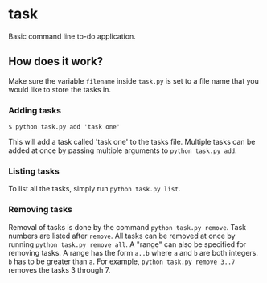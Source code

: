 # task
Basic command line to-do application.

## How does it work?

Make sure the variable `filename` inside `task.py` is set to a file name that you would like to store the tasks in.

### Adding tasks

`$ python task.py add 'task one'`

This will add a task called 'task one' to the tasks file. Multiple tasks can be added at once by passing multiple arguments to `python task.py add`.

### Listing tasks

To list all the tasks, simply run `python task.py list`.

### Removing tasks

Removal of tasks is done by the command `python task.py remove`. Task numbers are listed after `remove`.
All tasks can be removed at once by running `python task.py remove all`.
A "range" can also be specified for removing tasks. A range has the form `a..b` where `a` and `b` are both integers. `b` has to be greater than `a`.
For example, `python task.py remove 3..7` removes the tasks 3 through 7.
